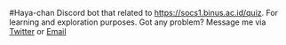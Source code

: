 #Haya-chan
Discord bot that related to https://socs1.binus.ac.id/quiz. For learning and exploration purposes.
Got any problem? Message me via [Twitter](https://twitter.com/_yoshimoe) or [Email](mailto:maigahara@gmail.com)